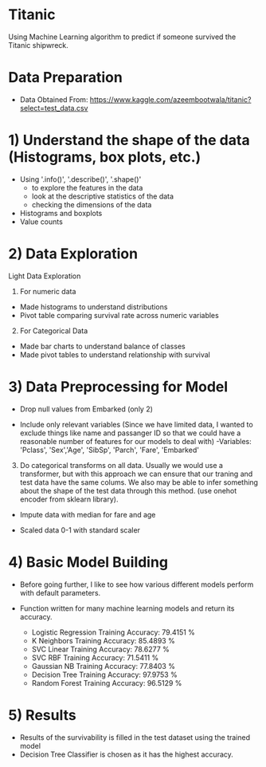 # Titanic
Using Machine Learning algorithm to predict if someone survived the Titanic shipwreck. 


# Data Preparation

- Data Obtained From: https://www.kaggle.com/azeembootwala/titanic?select=test_data.csv

# 1) Understand the shape of the data (Histograms, box plots, etc.)

- Using '.info()', '.describe()', '.shape()'
  - to explore the features in the data
  - look at the descriptive statistics of the data
  - checking the dimensions of the data
- Histograms and boxplots 
- Value counts 

# 2) Data Exploration

Light Data Exploration

1) For numeric data
  - Made histograms to understand distributions
  - Pivot table comparing survival rate across numeric variables


2) For Categorical Data
  - Made bar charts to understand balance of classes
  - Made pivot tables to understand relationship with survival

# 3) Data Preprocessing for Model

- Drop null values from Embarked (only 2)

- Include only relevant variables (Since we have limited data, I wanted to exclude things like name and passanger ID so that we could have a reasonable number of features for our models to deal with)
  -Variables: 'Pclass', 'Sex','Age', 'SibSp', 'Parch', 'Fare', 'Embarked'

3) Do categorical transforms on all data. Usually we would use a transformer, but with this approach we can ensure that our traning and test data have the same colums. We also may be able to infer something about the shape of the test data through this method. (use onehot encoder from sklearn library).

- Impute data with median for fare and age 

- Scaled data 0-1 with standard scaler

# 4) Basic Model Building

- Before going further, I like to see how various different models perform with default parameters. 
- Function written for many machine learning models and return its accuracy.

    - Logistic Regression Training Accuracy:  79.4151 %
    - K Neighbors Training Accuracy:  85.4893 %
    - SVC Linear Training Accuracy:  78.6277 %
    - SVC RBF Training Accuracy:  71.5411 %
    - Gaussian NB Training Accuracy:  77.8403 %
    - Decision Tree Training Accuracy:  97.9753 %
    - Random Forest Training Accuracy:  96.5129 %

# 5) Results

- Results of the survivability is filled in the test dataset using the trained model 
- Decision Tree Classifier is chosen as it has the highest accuracy.
